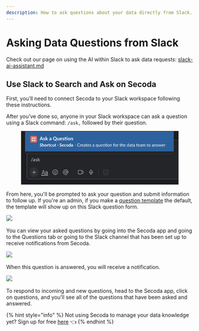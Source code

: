 ```yaml
---
description: How to ask questions about your data directly from Slack.
---
```


# Asking Data Questions from Slack

Check out our page on using the AI within Slack to ask data requests: [slack-ai-assistant.md](../../integrations/productivity-tools/slack-connection/slack-ai-assistant.md "mention")

## Use Slack to Search and Ask on Secoda

First, you’ll need to connect Secoda to your Slack workspace following these instructions.

After you’ve done so, anyone in your Slack workspace can ask a question using a Slack command: `/ask,` followed by their question.

<figure><img src="../../.gitbook/assets/image.png" alt=""><figcaption></figcaption></figure>

From here, you'll be prompted to ask your question and submit information to follow up. If you're an admin, if you make a [question template](templates.md) the default, the template will show up on this Slack question form.

![](https://secoda-public-media-assets.s3.amazonaws.com/Screen%20Shot%202022-04-09%20at%202.09.20%20PM.png)

You can view your asked questions by going into the Secoda app and going to the Questions tab or going to the Slack channel that has been set up to receive notifications from Secoda.

![](https://secoda-public-media-assets.s3.amazonaws.com/Screen%20Shot%202022-04-09%20at%202.09.34%20PM.png)

When this question is answered, you will receive a notification.

![](https://secoda-public-media-assets.s3.amazonaws.com/Screen%20Shot%202022-04-09%20at%202.10.05%20PM%20\(1\).png)

To respond to incoming and new questions, head to the Secoda app, click on questions, and you’ll see all of the questions that have been asked and answered.

{% hint style="info" %}
Not using Secoda to manage your data knowledge yet? Sign up for free [here](https://app.secoda.co) 👈
{% endhint %}
